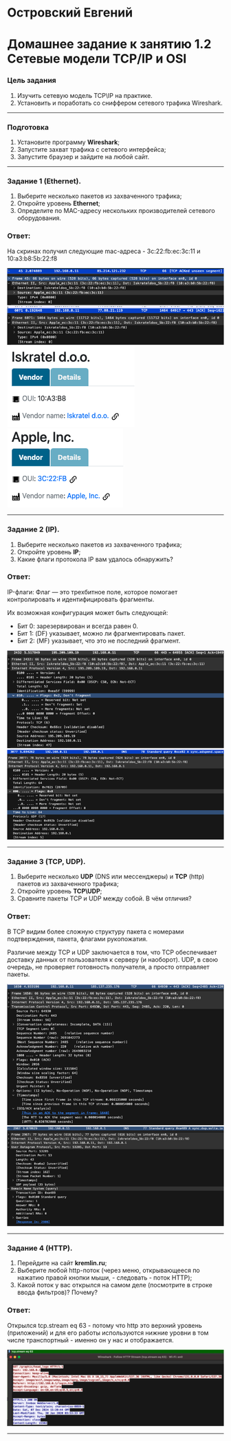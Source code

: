 # Островский Евгений
# Домашнее задание к занятию 1.2 Сетевые модели TCP/IP и OSI

### Цель задания
1. Изучить сетевую модель TCP\IP на практике.
2. Установить и поработать со сниффером сетевого трафика Wireshark.

------

### Подготовка

1. Установите программу **Wireshark**;
2. Запустите захват трафика с сетевого интерфейса;
3. Запустите браузер и зайдите на любой сайт.

------

### Задание 1 (Ethernet).

1. Выберите несколько пакетов из захваченного трафика;
2. Откройте уровень **Ethernet**;
3. Определите по MAC-адресу нескольких производителей сетевого оборудования.

### Ответ:

На скринах получил следующие mac-адреса - 3c:22:fb:ec:3c:11 и 10:a3:b8:5b:22:f8

![1](https://github.com/joos-ntw/bntw-homeworks/blob/main/img/1.png)
![2](https://github.com/joos-ntw/bntw-homeworks/blob/main/img/2.png)
![3](https://github.com/joos-ntw/bntw-homeworks/blob/main/img/3.png)
![4](https://github.com/joos-ntw/bntw-homeworks/blob/main/img/4.png)

------

### Задание 2 (IP).

1. Выберите несколько пакетов из захваченного трафика;
2. Откройте уровень **IP**;
3. Какие флаги протокола IP вам удалось обнаружить?

### Ответ:

IP-флаги: Флаг — это трехбитное поле, которое помогает контролировать и идентифицировать фрагменты.

Их возможная конфигурация может быть следующей:
 - Бит 0: зарезервирован и всегда равен 0.
 - Бит 1: (DF) указывает, можно ли фрагментировать пакет.
 - Бит 2: (MF) указывает, что это не последний фрагмент.

![5](https://github.com/joos-ntw/bntw-homeworks/blob/main/img/5.png)
![6](https://github.com/joos-ntw/bntw-homeworks/blob/main/img/6.png)

------

### Задание 3 (TCP, UDP).

1. Выберите несколько **UDP** (DNS или мессенджеры) и **TCP** (http) пакетов  из захваченного трафика;
2. Откройте уровень **TCP\UDP**;
3. Сравните пакеты TCP и UDP между собой. В чём отличия?

### Ответ:

В TCP видим более сложную структуру пакета с номерами подтверждения, пакета, флагами рукопожатия.

Различие между TCP и UDP заключается в том, что TCP обеспечивает доставку данных от пользователя к серверу (и наоборот). UDP, в свою очередь, не проверяет готовность получателя, а просто отправляет пакеты.

![7](https://github.com/joos-ntw/bntw-homeworks/blob/main/img/7.png)
![9](https://github.com/joos-ntw/bntw-homeworks/blob/main/img/9.png)

------

### Задание 4 (HTTP).

1. Перейдите на сайт **kremlin.ru**;
2. Выберите любой http-поток (через меню, открывающееся по нажатию правой кнопки мыши, - следовать - поток HTTP);
3. Какой поток у вас открылся на самом деле (посмотрите в строке ввода фильтров)? Почему?

### Ответ:

Открылся tcp.stream eq 63 - потому что http это верхний уровень (приложений) и для его работы используются нижние уровни в том числе транспортный - именно он у нас и отображается.

![11](https://github.com/joos-ntw/bntw-homeworks/blob/main/img/11.png)

------

